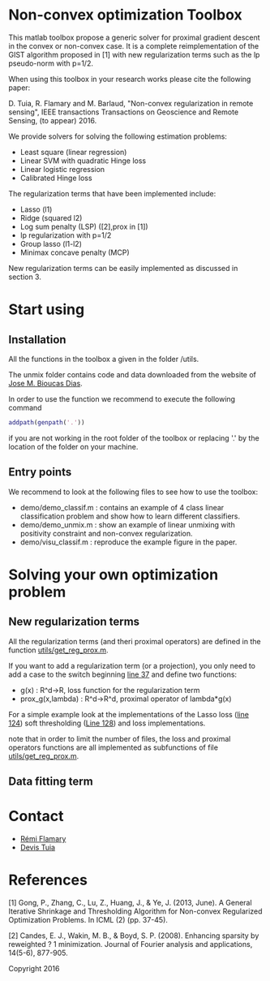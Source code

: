 Non-convex optimization Toolbox
===============================


This matlab toolbox propose a generic solver for proximal gradient descent in the convex or non-convex case. It is a complete reimplementation of the GIST algorithm proposed in [1] with new regularization terms such as the lp pseudo-norm with p=1/2.

When using this toolbox in your research works please cite the following paper:

D. Tuia, R. Flamary and M. Barlaud, "Non-convex regularization in remote sensing", IEEE transactions Transactions on Geoscience and Remote Sensing, (to appear) 2016.

We provide solvers for solving the following estimation problems:
- Least square (linear regression)
- Linear SVM with quadratic Hinge loss
- Linear logistic regression
- Calibrated Hinge loss

The regularization terms that have been implemented include:
- Lasso (l1)
- Ridge (squared l2)
- Log sum penalty (LSP) ([2],prox in [1])
- lp regularization with p=1/2
- Group lasso (l1-l2)
- Minimax concave penalty (MCP)

New regularization terms can be easily implemented as discussed in section 3.

# Start using

## Installation

All the functions in the toolbox a given in the folder /utils.

The unmix folder contains code and data downloaded from the website of [ Jose M. Bioucas Dias](http://www.lx.it.pt/~bioucas/publications.html).

In order to use the function we recommend to execute the following command

```Matlab
addpath(genpath('.'))
```

if you are not working in the root folder of the toolbox or replacing '.' by the location of the folder on your machine.


## Entry points

We recommend to look at the following files to see how to use the toolbox:
* demo/demo_classif.m : contains an example of 4 class linear classification problem and show how to learn different classifiers.
* demo/demo_unmix.m : show an example of linear unmixing with positivity constraint and non-convex regularization.
* demo/visu_classif.m : reproduce the example figure in the paper.

# Solving your own optimization problem

## New regularization terms

All the regularization terms (and theri proximal operators) are defined in the function [utils/get_reg_prox.m](utils/get_reg_prox.m).

If you want to add a regularization term (or a projection), you only need to add a case to the switch beginning  [line 37](utils/get_reg_prox.m#L37) and define two functions:
- g(x) : R^d->R,  loss function for the regularization term
- prox_g(x,lambda) : R^d->R^d,  proximal operator of lambda*g(x)

For a simple example look at the implementations of the Lasso loss ([line 124](utils/get_reg_prox.m#L124)) soft thresholding ([Line 128](utils/get_reg_prox.m#L128)) and loss implementations.

note that in order to limit the number of files, the loss and proximal operators functions are all implemented as subfunctions of file [utils/get_reg_prox.m](utils/get_reg_prox.m).


## Data fitting term




# Contact

* [Rémi Flamary](http://remi.flamary.com/)
* [Devis Tuia](https://sites.google.com/site/devistuia/)

# References

[1] Gong, P., Zhang, C., Lu, Z., Huang, J., & Ye, J. (2013, June). A General Iterative Shrinkage and Thresholding Algorithm for Non-convex Regularized Optimization Problems. In ICML (2) (pp. 37-45).

[2] Candes, E. J., Wakin, M. B., & Boyd, S. P. (2008). Enhancing sparsity by reweighted ? 1 minimization. Journal of Fourier analysis and applications, 14(5-6), 877-905.

Copyright 2016
